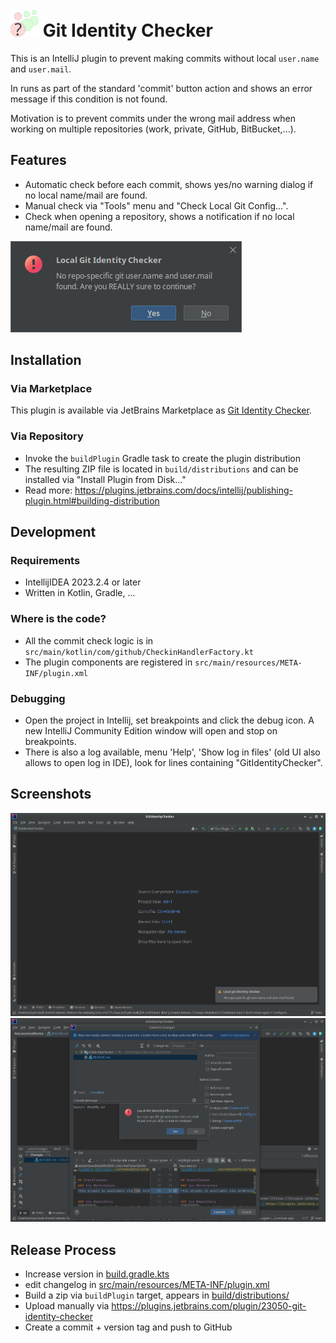 # <img src="src/main/resources/META-INF/pluginIcon.svg" height="45px"/> Git Identity Checker

This is an IntelliJ plugin to prevent making commits without local `user.name` and `user.mail`.

In runs as part of the standard 'commit' button action and shows an error message if this condition is not found.

Motivation is to prevent commits under the wrong mail address when working on multiple repositories (work, private, GitHub, BitBucket,...).

## Features
- Automatic check before each commit, shows yes/no warning dialog if no local name/mail are found.
- Manual check via "Tools" menu and "Check Local Git Config...".
- Check when opening a repository, shows a notification if no local name/mail are found.

![commit warning](./screenshots/screenshot1.png)

## Installation
### Via Marketplace
 This plugin is available via JetBrains Marketplace as [Git Identity Checker](https://plugins.jetbrains.com/plugin/23050-git-identity-checker).

### Via Repository
- Invoke the `buildPlugin` Gradle task to create the plugin distribution
- The resulting ZIP file is located in `build/distributions` and can be installed via "Install Plugin from Disk..." 
- Read more: https://plugins.jetbrains.com/docs/intellij/publishing-plugin.html#building-distribution

## Development
### Requirements
- IntellijIDEA 2023.2.4 or later
- Written in Kotlin, Gradle, ...

### Where is the code?
- All the commit check logic is in `src/main/kotlin/com/github/CheckinHandlerFactory.kt`
- The plugin components are registered in `src/main/resources/META-INF/plugin.xml`

### Debugging

- Open the project in Intellij, set breakpoints and click the debug icon. A new IntelliJ Community Edition window will
  open and stop on breakpoints.
- There is also a log available, menu 'Help', 'Show log in files' (old UI also allows to open log in IDE), look for
  lines containing "GitIdentityChecker".

## Screenshots
![](screenshots/screenshot5.png)
![](screenshots/screenshot4.png)

## Release Process
- Increase version in [build.gradle.kts](build.gradle.kts)
- edit changelog in [src/main/resources/META-INF/plugin.xml](src/main/resources/META-INF/plugin.xml)
- Build a zip via `buildPlugin` target, appears in [build/distributions/](build/distributions/)
- Upload manually via https://plugins.jetbrains.com/plugin/23050-git-identity-checker
- Create a commit + version tag and push to GitHub
